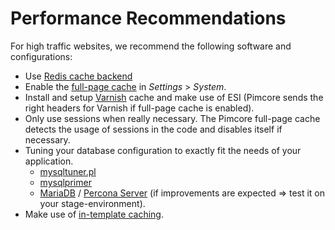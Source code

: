 # Performance Recommendations

For high traffic websites, we recommend the following software and configurations: 

- Use [Redis cache backend](../../19_Development_Tools_and_Details/09_Cache/README.md)
- Enable the [full-page cache](../../19_Development_Tools_and_Details/09_Cache/03_Full_Page_Cache.md) in *Settings* > *System*.
- Install and setup [Varnish](https://www.varnish-cache.org/) cache and make use of ESI (Pimcore sends the right headers for Varnish if full-page cache is enabled).
- Only use sessions when really necessary. The Pimcore full-page cache detects the usage of sessions in the code and disables itself if necessary.
- Tuning your database configuration to exactly fit the needs of your application.
  - [mysqltuner.pl](https://github.com/rackerhacker/MySQLTuner-perl)
  - [mysqlprimer](https://launchpad.net/mysql-tuning-primer)
  - [MariaDB](http://mariadb.org/) / [Percona Server](http://www.percona.com/software/percona-server/) (if improvements are expected => test it on your stage-environment).
- Make use of [in-template caching](../../02_MVC/02_Template/02_Template_Extensions/README.md).
